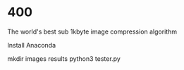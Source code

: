 # 400
The world's best sub 1kbyte image compression algorithm

Install Anaconda

mkdir images results
python3 tester.py
